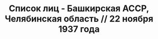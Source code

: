 ---
title: Список лиц - Башкирская АССР, Челябинская область // 22 ноября 1937 года
description: РГАСПИ, ф.17, оп.171, дело 413, лист 67
images:
- /disk/pictures/v05/17-171-413-067.jpg
- /disk/pictures/v05/17-171-413-068.jpg
- /disk/pictures/v05/17-171-413-069.jpg
- /disk/pictures/v05/17-171-413-070.jpg
- /disk/pictures/v05/17-171-413-071.jpg
- /disk/pictures/v05/17-171-413-072.jpg
---